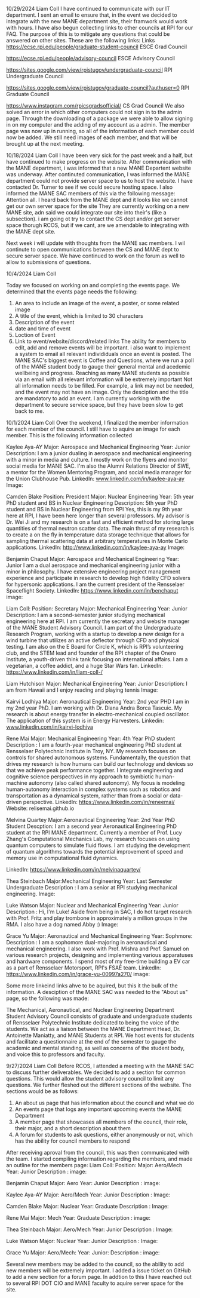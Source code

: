 10/29/2024
Liam Coll
I have continued to communicate with our IT department. I sent an email to ensure that, in the event we decided to integrate with the new MANE 
department site, their framwork would work with hours. I have also begun collecting links to other councils at RPI for our FAQ. The purpose of this 
is to mitigate any questions that could be answered on other sites. 
These are the following links:
Links
https://ecse.rpi.edu/people/graduate-student-council ESCE Grad Council

https://ecse.rpi.edu/people/advisory-council ESCE Advisory Council

https://sites.google.com/view/rpistugov/undergraduate-council RPI Undergraduate Council

https://sites.google.com/view/rpistugov/graduate-council?authuser=0 RPI Graduate Council

https://www.instagram.com/rpicsgradsofficial/ CS Grad Council
We also solved an error in which other computers could not sign in to the admin page. Through the downloading of a package we were able to
allow signing in on my computer and the adding of my account as a admin. The member page was now up in running, so all of the information of each member
could now be added. We still need images of each member, and that will be brought up at the next meeting.

10/18/2024
Liam Coll
I have been very sick for the past week and a half, but have continued to make progress on the website. After communication with the MANE department,
i was informed that a new MANE Departent website was underway. After continuted communication, I was informed the MANE department could not provide server
space to us to host the website. I have contacted Dr. Turner to see if we could secure hosting space. I also informed the MANE SAC members of this via the following
message:
Attention all. I heard back from the MANE dept and it looks like we cannot get our own server space for the site
They are currently working on a new MANE site, adn said we could integrate our site into their's (like a subsection). i
am going ot try to contact the CS dept and/or get server space thorugh RCOS, but if we cant, are we amendable to integrating
with the MANE dept site.

Next week i will update with thoughts from the MANE sac members. I wil continute to open communications between the CS and MANE dept to secure server space. We have
continued to work on the forum as well to allow to submissions of questions. 


10/4/2024
Liam Coll

Today we focused on working on and completing the events page. We determined that the events page needs the following:
1. An area to include an image of the event, a poster, or some related image
2. A title of the event, which is limited to 30 characters
3. Description of the event
4. date and time of event
5. Loction of Event
6. Link to event/website/discord/related links
The ability for members to edit, add and remove events will be important. i also want to implement a system to email all relevant individiduals once an event is posted. The MANE SAC's biggest event is Coffee and Questions, where we run a poll of the MANE student body to gauge their general mental and acedemic wellbeing and progress. Reaching as many MANE students as possible via an email with all relevant information will be extremely important
Not all information needs to be filled. For example, a link may not be needed, and the event may not have an image. Only the desciption and the title are mandatory to add an event. I am currently working with the department to secure service space, but they have been slow to get back to me. 






10/1/2024
Liam Coll
Over the weekend, I finalized the member information for each member of the council. I still have to aquire an image for each member. This is the following information collected

Kaylee Aya-AY
Major: Aerospace and Mechanical Engineering
Year: Junior
Description: I am a junior dualing in aerospace and mechanical engineering with a minor in media and culture. I mostly work on the flyers and monitor social media for MANE SAC. I'm also the Alumni Relations Director of SWE, a mentor for the Women Mentoring Program, and social media manager for the Union Clubhouse Pub.
LinkedIn: www.linkedin.com/in/kaylee-aya-ay
Image:

Camden Blake
Position: President
Major: Nuclear Engineering
Year: 5th year PhD student and BS in Nuclear Engineering
Description: 5th year PhD student and BS in Nuclear Engineering from RPI
Yes, this is my 9th year here at RPI, I have been here longer than several professors.  My advisor is Dr. Wei Ji and my research is on a fast and efficient method for storing large quantities of thermal neutron scatter data.  The main thrust of my research is to create a on the fly in temperature data storage technique that allows for sampling thermal scattering data at arbitrary temperatures in Monte Carlo applications.
LinkedIn: http://www.linkedin.com/in/kaylee-aya-ay 
Image:



Benjamin Chaput
Major: Aerospace and Mechanical Engineering
Year: Junior
I am a dual aerospace and mechanical engineering junior with a minor in philosophy. I have extensive engineering project management experience and participate in research to develop high fidelity CFD solvers for hypersonic applications. I am the current president of the Rensselaer Spaceflight Society.
LinkedIn: https://www.linkedin.com/in/benchaput
image:

Liam Coll:
Position: Secretary
Major: Mechanical Engineering
Year: Junior
Description: I am a second-semester junior studying mechanical engineering here at RPI. I am currently the secretary and website manager of the MANE Student Advisory Council. I am part of the Undergraduate Research Program, working with a startup to develop a new design for a wind turbine that utilizes an active deflector through CFD and physical testing. I am also on the E Board for Circle K, which is RPI’s volunteering club, and the STEM lead and founder of the RPI chapter of the Onero Institute, a youth-driven think tank focusing on international affairs. I am a vegetarian, a coffee addict, and a huge Star Wars fan.
LinkedIn: https://www.linkedin.com/in/liam-coll-/ 

Liam Hutchison
Major: Mechanical Engineering
Year: Junior
Description: I am from Hawaii and I enjoy reading and playing tennis
Image:

Kairvi Lodhiya
Major: Aeronautical Engineering
Year: 2nd year PHD
I am in my 2nd year PhD. I am working with Dr. Diana Andra Borca Tascuic. My research is about energy transfer in electro-mechanical coupled oscillator. The application of this system is in Energy Harvesters. 
Linkedin: www.linkedin.com/in/kairvi-lodhiya

Rene Mai
Major: Mechanical Engineering
Year: 4th Year PhD student
Description : I am a fourth-year mechanical engineering PhD student at Rensselaer Polytechnic Institute in Troy, NY. My research focuses on controls for shared autonomous systems. Fundamentally, the question that drives my research is how humans can build our technology and devices so that we achieve peak performance together. I integrate engineering and cognitive science perspectives in my approach to symbiotic human-machine autonomy (also called shared autonomy). My focus is modeling human-autonomy interaction in complex systems such as robotics and transportation as a dynamical system, rather than from a social or data-driven perspective.
LinkedIn: https://www.linkedin.com/in/reneemai/
Website: relisemai.github.io

Melvina Quartey
Major:Aeronautical Engineering
Year: 2nd Year PhD Student
Descption: I am a second year Aeronautical Engineering PhD student at the RPI MANE department. Currently a member of Prof. Lucy Zhang's Computational Mechanics Lab, my research focuses on using quantum computers to simulate fluid flows. I am studying the development of quantum algorithms towards the potential improvement of speed and memory use in computational fluid dynamics.

LinkedIn: https://www.linkedin.com/in/melvinaquartey/

Thea Steinbach
Major:Mechanical Engineering
Year: Last Semester Undergraduate
Description : I am a senior at RPI studying mechanical engineering.
Image:

Luke Watson
Major: Nuclear and Mechanical Engineering
Year: Junior
Description : Hi, I'm Luke! Aside from being in SAC, I do hot target research with Prof. Fritz and play trombone in approximately a million groups in the RMA. I also have a dog named Abby :)
Image: 

Grace Yu
Major: Aeronautical and Mechanical Engineering
Year: Sophmore:
Description : I am a sophomore dual-majoring in aeronautical and mechanical engineering. I also work with Prof. Mishra and Prof. Samuel on various research projects, designing and implementing various apparatuses and hardware components. I spend most of my free-time building a EV car as a part of Rensselaer Motorsport, RPI's FSAE team.
LinkedIn: https://www.linkedin.com/in/grace-yu-00997a270/ 
image:

Some more linkeind links ahve to be aquired, but this it the bulk of the information. A desciption of the MANE SAC was needed to the "About us" page, so the following was made:

The Mechanical, Aeronautical, and Nuclear Engineering Department Student Advisory Council consists of graduate and undergraduate students of Rensselaer Polytechnic Institute dedicated to being the voice of the students. We act as a liaison between the MANE Department Head, Dr. Antoinette Maniatty, and MANE Students at RPI. We host events for students and facilitate a questionnaire at the end of the semester to gauge the academic and mental standing, as well as concerns of the student body, and voice this to professors and faculty. 







9/27/2024
Liam Coll
Before RCOS, I attended a meeting with the MANE SAC to discuss further deliverables. We decided to add a section for common questions. This would allow the student advisory council to limit any questions. We further fleshed out the different sections of the website. The sections would be as follows:
1. An about us page that has information about the council and what we do
2. An events page that logs any important upcoming events the MANE Department
3. A member page that showcases all members of the council, their role, their major, and a short description about them
4. A forum for students to ask questions, either anonymously or not, which has the ability for council members to respond

After receiving aproval from the council, this was then communicated with the team. I started compiling information regarding the members, and made an outline for the members page:
Liam Coll:
Position: 
Major: Aero/Mech
Year: Junior
Description :
image:

Benjamin Chaput
Major: Aero
Year: Junior
Description :
image:



Kaylee Aya-AY
Major: Aero/Mech
Year: Junior
Description :
Image:

Camden Blake
Major: Nuclear
Year: Graduate
Description :
Image:

Rene Mai
Major: Mech
Year: Graduate
Description :
image:

Thea Steinbach
Major: Aero/Mech
Year: Junior
Description :
Image:

Luke Watson
Major: Nuclear
Year: Junior
Description :
Image: 

Grace Yu
Major: Aero/Mech:
Year: Junior:
Description :
image:


Several new members may be added to the council, so the ability to add new members will be extremely important. I added a issue ticket on GitHub to add a new section for a forum page. In addtion to this I have reached out to several RPI DOT CIO and MANE faculty to aquire server space for the site. 
